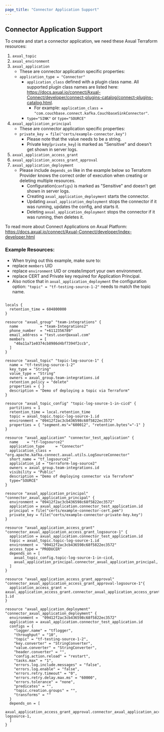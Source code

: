 ```yaml
---
page_title: "Connector Application Support"
---
```


## Connector Application Support

To create and start a connector application, we need these Axual Terraform resources:
  1. `axual_topic`
  2. `axual_environment`
  3. `axual_application` 
      - These are connector application specific properties: 
      - `application_type = "Connector"`
        - `application_class` defined with a plugin class name. All supported plugin class names are listed here: https://docs.axual.io/connect/Axual-Connect/developer/connect-plugins-catalog/connect-plugins-catalog.html.
          - For example: `application_class = "com.couchbase.connect.kafka.CouchbaseSinkConnector"`.
        - `type="SINK"` or `type="SOURCE"`
  4. `axual_application_principal` 
      - These are connector application specific properties:
      - `private_key = file("certs/example-connector.key")`
          - Please note that the value needs to be a string.
          - Private key(`private_key`) is marked as "Sensitive" and doesn't get shown in server logs.
  5. `axual_application_access_grant`
  6. `axual_application_access_grant_approval`
  7. `axual_application_deployment`
     - Please include `depends_on` like in the example below so Terraform Provider knows the correct order of execution when creating or deleting multiple resources.
       - Configuration(`configs`) is marked as "Sensitive" and doesn't get shown in server logs.
       - Creating `axual_application_deployment` starts the connector.
       - Updating `axual_application_deployment` stops the connector if it was running, updates the config, and starts it.
       - Deleting `axual_application_deployment` stops the connector if it was running, then deletes it.

To read more about Connect Applications on Axual Platform: https://docs.axual.io/connect/Axual-Connect/developer/index-developer.html

### Example Resources:
- When trying out this example, make sure to:
 - replace `members` UID
 - replace `environment` UID or create/import your own environment.
 - replace CERT and Private key required for Application Principal.
- Also notice that in `axual_application_deployment` the configuration option: `"topic" = "tf-testing-source-1-2"` needs to match the topic name. 

```shell

locals {
  retention_time = 604800000
}

resource "axual_group" "team-integrations" {
  name          = "team-Integrations2"
  phone_number  = "+6112356789"
  email_address = "test.user@axual.com"
  members       = [
    "40a11a71e0374cb8986d4bf7394f2ccb",
  ]
}

resource "axual_topic" "topic-log-source-1" {
  name = "tf-testing-source-1-2"
  key_type = "String"
  value_type = "String"
  owners = axual_group.team-integrations.id
  retention_policy = "delete"
  properties = { }
  description = "Demo of deploying a topic via Terraform"
}

resource "axual_topic_config" "topic-log-source-1-in-cicd" {
  partitions = 1
  retention_time = local.retention_time
  topic = axual_topic.topic-log-source-1.id
  environment = "09412f2ac3cb436598c68f5822ec3572"
  properties = { "segment.ms"="600012", "retention.bytes"="-1" }
}

resource "axual_application" "connector_test_application" {
  name    = "tf-logsource2"
  application_type     = "Connector"
  application_class = "org.apache.kafka.connect.axual.utils.LogSourceConnector"
  short_name = "tf_logsource2"
  application_id = "terraform-log-source2"
  owners = axual_group.team-integrations.id
  visibility = "Public"
  description = "Demo of deploying connector via Terraform"
  type="SOURCE"
}

resource "axual_application_principal" "connector_axual_application_principal" {
  environment = "09412f2ac3cb436598c68f5822ec3572"
  application = axual_application.connector_test_application.id
  principal = file("certs/example-connector-cert.pem")
  private_key = file("certs/example-connector-private-key.key")
}

resource "axual_application_access_grant" "connector_axual_application_access_grant_logsource-1" {
  application = axual_application.connector_test_application.id
  topic = axual_topic.topic-log-source-1.id
  environment =  "09412f2ac3cb436598c68f5822ec3572"
  access_type = "PRODUCER"
  depends_on = [
    axual_topic_config.topic-log-source-1-in-cicd,
    axual_application_principal.connector_axual_application_principal,
  ]
}

resource "axual_application_access_grant_approval" "connector_axual_application_access_grant_approval-logsource-1"{
  application_access_grant = axual_application_access_grant.connector_axual_application_access_grant_logsource-1.id
}

resource "axual_application_deployment" "connector_axual_application_deployment" {
  environment =  "09412f2ac3cb436598c68f5822ec3572"
  application = axual_application.connector_test_application.id
  configs = {
    "logger.name" = "tflogger",
    "throughput" = "10",
    "topic" = "tf-testing-source-1-2",
    "key.converter" = "StringConverter",
    "value.converter" = "StringConverter",
    "header.converter" = "",
    "config.action.reload" = "restart",
    "tasks.max" = "1",
    "errors.log.include.messages" = "false",
    "errors.log.enable" = "false",
    "errors.retry.timeout" = "0",
    "errors.retry.delay.max.ms" = "60000",
    "errors.tolerance" = "none",
    "predicates" = "",
    "topic.creation.groups" = "",
    "transforms" = ""
  }
  depends_on = [
    axual_application_access_grant_approval.connector_axual_application_access_grant_approval-logsource-1,
  ]
}

```